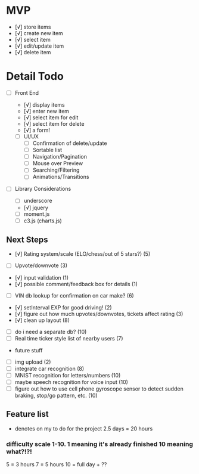 # MVP
- [√] store items
 - [√] create new item
 - [√] select item
 - [√] edit/update item
 - [√] delete item


 # Detail Todo
 - [ ] Front End
   - [√] display items
   - [√] enter new item
   - [√] select item for edit
   - [√] select item for delete
   - [√] a form!

   - [ ] UI/UX
     - [ ] Confirmation of delete/update
     - [ ] Sortable list
     - [ ] Navigation/Pagination
     - [ ] Mouse over Preview
     - [ ] Searching/Filtering
     - [ ] Animations/Transitions

  - [ ] Library Considerations
    - [ ] underscore
    - [√] jquery
    - [ ] moment.js
    - [ ] c3.js (charts.js)

 ## Next Steps

- [√] Rating system/scale (ELO/chess/out of 5 stars?) (5)
- [ ] Upvote/downvote (3)
- [√] input validation (1)
- [√] possible comment/feedback box for details (1)
- [ ] VIN db lookup for confirmation on car make? (6)
- [√] setInterval EXP for good driving! (2)
- [√] figure out how much upvotes/downvotes, tickets affect rating (3)
- [√] clean up layout (8)
- [ ] do i need a separate db? (10)
- [ ] Real time ticker style list of nearby users (7)

 - future stuff
  - [ ] img upload (2)
  - [ ] integrate car recognition (8)
  - [ ] MNIST recognition for letters/numbers (10)
  - [ ] maybe speech recognition for voice input (10)
  - [ ] figure out how to use cell phone gyroscope sensor to detect sudden braking, stop/go pattern, etc. (10)
  
  ## Feature list
  * denotes on my to do for the project
  2.5 days = 20 hours

  ### difficulty scale 1-10. 1 meaning it's already finished 10 meaning what?!?!

  5 = 3 hours
  7 = 5 hours
  10 = full day + ??
